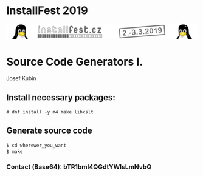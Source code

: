 # InstallFest 2019
![InstallFest](logo.png?raw=true "InstallFest 2019")
# Source Code Generators I.
Josef Kubín
## Install necessary packages:
```
# dnf install -y m4 make libxslt
```
## Generate source code
```
$ cd wherewer_you_want
$ make
```
### Contact (Base64): bTR1bml4QGdtYWlsLmNvbQ
